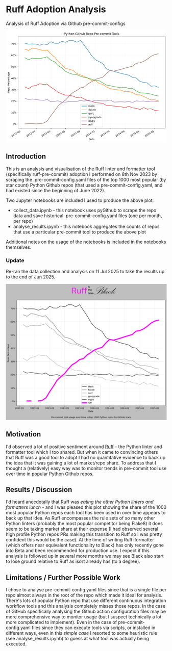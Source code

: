 # Ruff Adoption Analysis

Analysis of Ruff Adoption via Github pre-commit-configs

![plot of Ruff adoption to June 2025](ruff_growth.png)

## Introduction

This is an analysis and visualisation of the Ruff linter and formatter tool (specifically ruff-pre-commit) adoption I performed on 8th Nov 2023 by scraping the .pre-commit-config.yaml files of the top 1000 most popular (by star count) Python Github repos (that used a pre-commit-config.yaml, and had existed since the beginning of June 2022).

Two Jupyter notebooks are included I used to produce the above plot:

- collect_data.ipynb - this notebook uses pyGithub to scrape the repo data and save historical .pre-commit-config.yaml files (one per month, per repo)
- analyse_results.ipynb - this notebook aggregates the counts of repos that use a particular pre-commit tool to produce the above plot

Additional notes on the usage of the notebooks is included in the notebooks themselves.

### Update

Re-ran the data collection and analysis on 11 Jul 2025 to take the results up to the end of Jun 2025.

![funny plot of Ruff adoption to the end of June 2025](ruff_is_the_new_black.png)

## Motivation

I'd observed a lot of positive sentiment around [Ruff](https://github.com/astral-sh/ruff) - the Python linter and formatter tool which I too shared. But when it came to convincing others that Ruff was a good tool to adopt I had no quantitative evidence to back up the idea that it was gaining a lot of market/repo share. To address that I thought a (relatively) easy way was to monitor trends in pre-commit tool use over time in popular Python Github repos.

## Results / Discussion

I'd heard anecdotally that Ruff was _eating the other Python linters and formatters lunch_ - and I was pleased this plot showing the share of the 1000 most popular Python repos each tool has been used in over time appears to back up that idea. As Ruff encompasses the rule sets of so many other Python linters (probably the most popular competitor being Flake8) it does seem to be taking market share at their expense (I had observed several high profile Python repos PRs making this transition to Ruff so I was pretty confident this would be the case). At the time of writing Ruff-formatter (which offers near equivalent functionality to Black) has only recently gone into Beta and been recommended for production use. I expect if this analysis is followed up in several more months we may see Black also start to lose ground relative to Ruff as isort already has (to a degree).

## Limitations / Further Possible Work

I chose to analyse pre-commit-config.yaml files since that is a single file per repo almost always in the root of the repo which made it ideal for analysis. There's lots of popular Python repo that use different continuous integration workflow tools and this analysis completely misses those repos. In the case of GitHub specifically analysing the Github action configuration files may be more comprehensive way to monitor usage (but I suspect technically a lot more complicated to implement). Even in the case of pre-commit-config.yaml files since they can execute tools via scripts, or installed in different ways, even in this _simple case_ I resorted to some heuristic rule (see analyse_results.ipynb) to guess at what tool was actually being executed.
